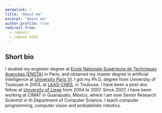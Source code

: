 ```yaml
---
permalink: /
title: "About me"
excerpt: "About me"
author_profile: true
redirect_from:
  - /about/
  - /about.html
---
```


## Short bio

I studied my engineer degree at [Ecole Nationale Supérieure de Techniques Avancées (ENSTA)](https://www.ensta.fr) in Paris, and obtained my master degree in artificial intelligence at [University Paris VI](https://www.upmc.fr). I got my Ph.D. degree from University of Toulouse in 2003, at [LAAS-CNRS](htps://www.cimat.mx), in Toulouse. I have been a post-doc fellow at [University of Liege](https://www.ulg.ac.be) from 2004 to 2007. Since 2007, I have been working at CIMAT in Guanajuato, México, where I am now Senior Research Scientist in th Department of Computer Science. I teach computer programming, computer vision and probabilistic robotics.


